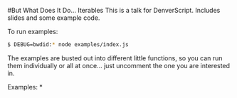 #But What Does It Do... Iterables
This is a talk for DenverScript. Includes slides and some example code.

To run examples:

```bash
$ DEBUG=bwdid:* node examples/index.js
```

The examples are busted out into different little functions, so you can run
them individually or all at once... just uncomment the one you are interested
in.

Examples:
*

